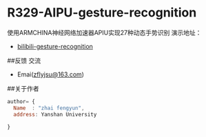 # R329-AIPU-gesture-recognition
使用ARMCHINA神经网络加速器APIU实现27种动态手势识别
演示地址：
* [bilibili-gesture-recognition](https://www.bilibili.com/video/BV19Q4y1h744?share_source=copy_web)




##反馈
交流

* Emai(zflyjsu@163.com)




##关于作者

```javascript
author= {
  Name  : "zhai fengyun",
  address: Yanshan University
 
}
```
